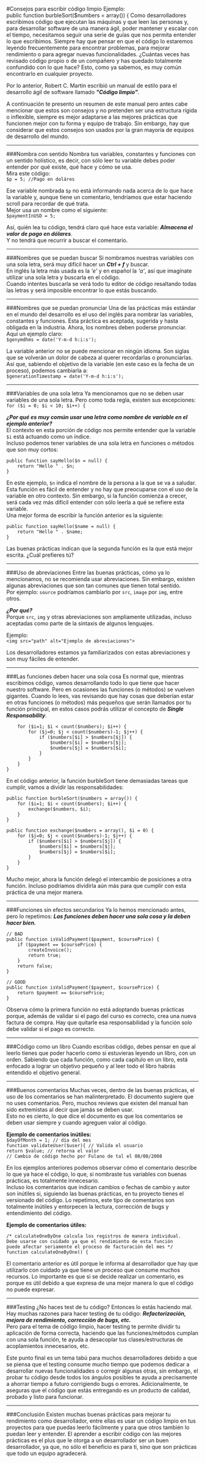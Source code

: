 #Consejos para escribir código limpio
Ejemplo:  
public function burbleSort($numbers = array()) {
Como desarrolladores escribimos código que ejecutan las máquinas y que leen las personas y,
para desarrollar software de una manera ágil, poder mantener y escalar con el tiempo, 
necesitamos seguir una serie de guías que nos permita entender lo que escribimos.
Siempre hay que pensar en que el código lo estaremos leyendo frecuentemente para encontrar problemas,
para mejorar rendimiento o para agregar nuevas funcionalidades. ¿Cuántas veces has revisado
código propio o de un compañero y has quedado totalmente confundido con lo que hace?
Esto, como ya sabemos, es muy común encontrarlo en cualquier proyecto.

Por lo anterior, Robert C. Martin  escribió un manual de estilo para el desarrollo ágil de software
llamado ___"Código limpio"___.

A continuación te presento un resumen de este manual pero antes cabe mencionar que estos son
consejos y no pretenden ser una estructura rígida o inflexible, siempre es mejor adaptarse a las
mejores prácticas que funcionen mejor con tu forma y equipo de trabajo. Sin embargo, hay que 
considerar que estos consejos son usados por la gran mayoría de equipos de desarrollo del mundo.
***
###Nombra con sentido
Nombra tus variables, constantes y funciones con un sentido holístico, es decir, con sólo leer 
tu variable debes poder entender por qué existe, qué hace y cómo se usa.  
Mira este código:  
`$p = 5; //Pago en doláres`

Ese variable nombrada `$p` no está informando nada acerca de lo que hace la variable y, aunque tiene
un comentario, tendríamos que estar haciendo scroll para recordar de qué trata.  
Mejor usa un nombre como el siguiente:  
`$paymentInUSD = 5;`

Así, quién lea tu código, tendrá claro qué hace esta variable: ***Almacena el valor de pago en dólares***.  
Y no tendrá que recurrir a buscar el comentario.
***
###Nombres que se puedan buscar
Si nombramos nuestras variables con una sola letra, será muy difícil hacer un ___Ctrl + f___ y buscar.  
En inglés la letra más usada es la *'e'* y en español la *'a'*, así que imagínate utilizar una sola
letra y buscarla en el código.  
Cuando intentes buscarla se verá todo tu editor de código resaltando todas las letras y será 
imposible encontrar lo que estás buscando.
***
###Nombres que se puedan pronunciar
Una de las prácticas más estándar en el mundo del desarrollo es el uso del inglés para nombrar 
las variables, constantes y funciones. Esta práctica es aceptada, sugerida y hasta obligada en
la industria. Ahora, los nombres deben poderse pronunciar.  
Aquí un ejemplo claro:  
`$genymdhms = date('Y-m-d h:i:s');`

La variable anterior no se puede mencionar en ningún idioma. Son siglas que se volverán un dolor de 
cabeza al querer recordarlas o pronunciarlas. 
Así que, sabiendo el objetivo de la variable (en este caso es la fecha de un proceso), podemos cambiarla a:  
`$generationTimestamp = date('Y-m-d h:i:s');`
***
###Variables de una sola letra
Ya mencionamos que no se deben usar variables de una sola letra. Pero como toda regla,
existen sus excepciones:  
`for ($i = 0; $i < 10; $i++) {`

___¿Por qué es muy común usar una letra como nombre de variable en el ejemplo anterior?___   
El contexto en esta porción de código nos permite entender que la variable `$i` está actuando como un índice.  
Incluso podemos tener variables de una sola letra en funciones o métodos que son muy cortos:
```
public function sayHello($n = null) {
    return "Hello " . $n;
}
```
En este ejemplo, `$n` indica el nombre de la persona a la que se va a saludar. Esta función es fácil 
de entender y no hay que preocuparse con el uso de la variable en otro contexto. Sin embargo, 
si la función comienza a crecer, será cada vez más difícil entender con sólo leerla a qué se refiere
esta variable.  
Una mejor forma de escribir la función anterior es la siguiente:
```
public function sayHello($name = null) {
    return "Hello " . $name;
}
```
Las buenas prácticas indican que la segunda función es la que está mejor escrita. ¿Cuál prefieres tú?
***
###Uso de abreviaciones
Entre las buenas prácticas, cómo ya lo mencionamos, no se recomienda usar abreviaciones. 
Sin embargo, existen algunas abreviaciones que son tan comunes que tienen total sentido.  
Por ejemplo: `source` podríamos cambiarlo por
`src`, `image` por `img`, entre otros. 

___¿Por qué?___  
Porque `src`, `img` y otras abreviaciones son ampliamente utilizadas, incluso aceptadas como parte de la 
sintaxis de algunos lenguajes.

Ejemplo:  
`<img src="path" alt="Ejemplo de abreviaciones">`

Los desarrolladores estamos ya familiarizados con estas abreviaciones y son muy fáciles de entender.
***
###Las funciones deben hacer una sola cosa
Es normal que, mientras escribimos código, vamos desarrollando todo lo que tiene que hacer nuestro 
software. Pero en ocasiones las funciones (o métodos) se vuelven gigantes. Cuando lo lees, vas
revisando que hay cosas que deberían estar en otras funciones (o métodos) más pequeños que serán 
llamados por tu función principal, en estos casos podrás utilizar el concepto de ___Single Responsability___.

```
    for ($i=1; $i < count($numbers); $i++) {
        for ($j=0; $j < count($numbers)-1; $j++) {
            if ($numbers[$i] > $numbers[$j]) {
                $numbers[$i] = $numbers[$j];
                $numbers[$j] = $numbers[$i];
            }
        }
    }
}
```
En el código anterior, la función burbleSort tiene demasiadas tareas que cumplir, 
vamos a dividir las responsabilidades:
```
public function burbleSort($numbers = array()) {
    for ($i=1; $i < count($numbers); $i++) {
        exchange($numbers, $i);
    }
}

public function exchange($numbers = array(), $i = 0) {
    for ($j=0; $j < count($numbers)-1; $j++) {
        if ($numbers[$i] > $numbers[$j]) {
            $numbers[$i] = $numbers[$j];
            $numbers[$j] = $numbers[$i];
        }
    }
}
```
Mucho mejor, ahora la función delegó el intercambio de posiciones a otra función. Incluso podríamos
dividirla aún más para que cumplir con esta práctica de una mejor manera.
***
###Funciones sin efectos secundarios
Ya lo hemos mencionado antes, pero lo repetimos: ___Las funciones deben hacer una sola cosa y la deben hacer bien.___  
```
// BAD
public function isValidPayment($payment, $coursePrice) {
	if ($payment == $coursePrice) {
		createInvoice();
		return true;
	}
	return false;
}

// GOOD
public function isValidPayment($payment, $coursePrice) {
	return $payment == $coursePrice;
}
```
Observa cómo la primera función no está adoptando buenas prácticas porque, además de validar 
si el pago del curso es correcto, crea una nueva factura de compra. 
Hay que quitarle esa responsabilidad y la función solo debe validar si el pago es correcto.
***
###Código como un libro 
Cuando escribas código, debes pensar en que al leerlo tienes que poder hacerlo como si estuvieras
leyendo un libro, con un orden. Sabiendo que cada función, como cada capítulo en un libro,
está enfocado a lograr un objetivo pequeño y al leer todo el libro habrás entendido 
el objetivo general.
***
###Buenos comentarios
Muchas veces, dentro de las buenas prácticas, el uso de los comentarios se han malinterpretado.
El documento sugiere que no uses comentarios. Pero, muchos reviews que existen del manual han sido 
extremistas al decir que jamás se deben usar.  
Esto no es cierto, lo que dice el documento es que
los comentarios se deben usar siempre y cuando agreguen valor al código.
  
__Ejemplo de comentarios inútiles:__  
```$dayOfMonth = 1; // día del mes```  
```function validateUser($user){ // Valida el usuario```  
```return $value; // retorna el valor```  
```// Cambio de código hecho por Fulano de tal el 08/08/2008```  

En los ejemplos anteriores podemos observar cómo el comentario describe lo que ya hace el código,
lo que, si nombraste tus variables con buenas prácticas, es totalmente innecesario.  
Incluso los comentarios que indican cambios o fechas de cambio y autor son inútiles si, siguiendo
las buenas prácticas, en tu proyecto tienes el versionado del código. Lo repetimos, este tipo de 
comentarios son totalmente inútiles y entorpecen la lectura, corrección de bugs y entendimiento del código.    

__Ejemplo de comentarios útiles:__
```
/* calculateOneByOne calcula los registros de manera individual.
Debe usarse con cuidado ya que el rendimiento de esta función
puede afectar seriamente el proceso de facturación del mes */
function calculateOneByOne() {
```

El comentario anterior es útil porque le informa al desarrollador que hay que utilizarlo
con cuidado ya que tiene un proceso que consume muchos recursos.
Lo importante es que si se decide realizar un comentario, es porque es útil debido a que 
expresa de una mejor manera lo que el código no puede expresar.
***
###Testing
¿No haces test de tu código? Entonces lo estás haciendo mal.  
Hay muchas razones para hacer testing de tu código: ___Refactorización, mejora de rendimiento,
corrección de bugs, etc.___  
Pero para el tema de código limpio, hacer testing te permite dividir tu aplicación de 
forma correcta, haciendo que las funciones/métodos cumplan con una sola función,
te ayuda a desacoplar tus clases/estructuras de acoplamientos innecesarios, etc.

Este punto final es un tema tabú para muchos desarrolladores debido a que se piensa que el testing
consume mucho tiempo que podemos dedicar a desarrollar nuevas funcionalidades o corregir algunas otras,
sin embargo, el probar tu código desde todos los ángulos posibles te ayuda a precisamente a ahorrar
tiempo a futuro corrigiendo bugs o errores. Adicionalmente, te aseguras que el código que estás 
entregando es un producto de calidad, probado y listo para funcionar.
***
###Conclusión
Existen muchas buenas prácticas para mejorar tu rendimiento como desarrollador, entre ellas
es usar un código limpio en tus proyectos para que puedas leerlo fácilmente y para que otros
también lo puedan leer y entender. El aprender a escribir código con las mejores prácticas es
el plus que le otorga a un desarrollador ser un buen desarrollador, ya que, no sólo el beneficio
es para ti, sino que son prácticas que todo un equipo agradecerá. 